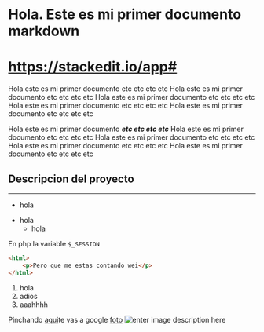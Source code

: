 # Hola. Este es mi primer documento markdown

https://stackedit.io/app#
===========================
Hola este es mi primer documento etc etc etc etc 
Hola este es mi primer documento etc etc etc etc 
Hola este es mi primer documento etc etc etc etc 
Hola este es mi primer documento etc etc etc etc 
Hola este es mi primer documento etc etc etc etc 

Hola este es mi primer documento ***etc etc etc etc*** Hola este es mi primer documento etc etc etc etc Hola este es mi primer documento etc etc etc etc Hola este es mi primer documento etc etc etc etc Hola este es mi primer documento etc etc etc etc 

## Descripcion del proyecto
--------------------------------
* hola
- hola
  * hola

En php la variable `$_SESSION`

```html
<html>
	<p>Pero que me estas contando wei</p>
</html>
```

1. hola
2. adios
3. aaahhhh

Pinchando [aqui](http://www.google.es)te vas a google
[foto](https://www.google.es/url?sa=i&url=https%3A%2F%2Fcincodias.elpais.com%2Fcincodias%2F2018%2F11%2F13%2Flifestyle%2F1542113135_776401.html&psig=AOvVaw2vCJ9kEhyBVwrOGj0Jsj00&ust=1581098471874000&source=images&cd=vfe&ved=0CAIQjRxqFwoTCIiV3vjAvecCFQAAAAAdAAAAABAD)
![enter image description here](https://as01.epimg.net/epik/imagenes/2018/11/16/portada/1542384053_864693_1542384302_noticia_normal_recorte1.jpg)